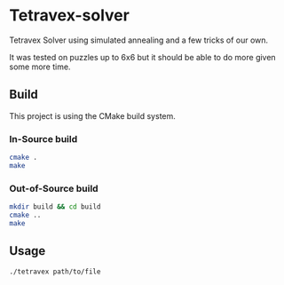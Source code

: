 # Tetravex-solver

Tetravex Solver using simulated annealing and a few tricks of our own.

It was tested on puzzles up to 6x6 but it should be able to do more given some more time.

## Build

This project is using the CMake build system.

### In-Source build

```sh
cmake .
make
```

### Out-of-Source build

```sh
mkdir build && cd build
cmake ..
make
```

## Usage

```
./tetravex path/to/file
```
